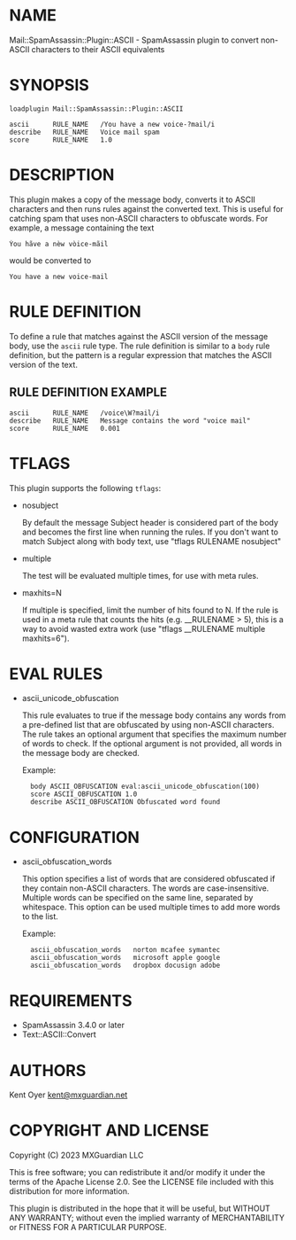 # NAME

Mail::SpamAssassin::Plugin::ASCII - SpamAssassin plugin to convert non-ASCII characters to their ASCII equivalents

# SYNOPSIS

    loadplugin Mail::SpamAssassin::Plugin::ASCII

    ascii      RULE_NAME   /You have a new voice-?mail/i
    describe   RULE_NAME   Voice mail spam
    score      RULE_NAME   1.0

# DESCRIPTION

This plugin makes a copy of the message body, converts it to ASCII characters
and then runs rules against the converted text. This is useful for
catching spam that uses non-ASCII characters to obfuscate words. For example,
a message containing the text

    Ýou hãve a nèw vòice-mãil

would be converted to

    You have a new voice-mail

# RULE DEFINITION

To define a rule that matches against the ASCII version of the message body,
use the `ascii` rule type. The rule definition is similar to a `body` rule
definition, but the pattern is a regular expression that matches the ASCII
version of the text.

## RULE DEFINITION EXAMPLE

    ascii      RULE_NAME   /voice\W?mail/i
    describe   RULE_NAME   Message contains the word "voice mail"
    score      RULE_NAME   0.001

# TFLAGS

This plugin supports the following `tflags`:

- nosubject

    By default the message Subject header is considered part of the body and becomes the first line
    when running the rules. If you don't want to match Subject along with body text, use "tflags RULENAME nosubject"

- multiple

    The test will be evaluated multiple times, for use with meta rules.

- maxhits=N

    If multiple is specified, limit the number of hits found to N. If the rule is used in a meta rule that counts
    the hits (e.g. \_\_RULENAME > 5), this is a way to avoid wasted extra work (use "tflags \_\_RULENAME multiple maxhits=6").

# EVAL RULES

- ascii\_unicode\_obfuscation

    This rule evaluates to true if the message body contains any words from a pre-defined list that are
    obfuscated by using non-ASCII characters. The rule takes an optional argument that specifies the maximum
    number of words to check. If the optional argument is not provided, all words in the message body are checked.

    Example:

        body ASCII_OBFUSCATION eval:ascii_unicode_obfuscation(100)
        score ASCII_OBFUSCATION 1.0
        describe ASCII_OBFUSCATION Obfuscated word found

# CONFIGURATION

- ascii\_obfuscation\_words

    This option specifies a list of words that are considered obfuscated if they contain non-ASCII characters.
    The words are case-insensitive. Multiple words can be specified on the same line, separated by whitespace.
    This option can be used multiple times to add more words to the list.

    Example:

        ascii_obfuscation_words   norton mcafee symantec
        ascii_obfuscation_words   microsoft apple google
        ascii_obfuscation_words   dropbox docusign adobe

# REQUIREMENTS

- SpamAssassin 3.4.0 or later
- Text::ASCII::Convert

# AUTHORS

Kent Oyer <kent@mxguardian.net>

# COPYRIGHT AND LICENSE

Copyright (C) 2023 MXGuardian LLC

This is free software; you can redistribute it and/or modify it under
the terms of the Apache License 2.0. See the LICENSE file included
with this distribution for more information.

This plugin is distributed in the hope that it will be useful, but WITHOUT ANY WARRANTY; without even the
implied warranty of MERCHANTABILITY or FITNESS FOR A PARTICULAR PURPOSE.
